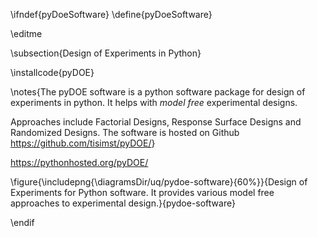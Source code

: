 \ifndef{pyDoeSoftware}
\define{pyDoeSoftware}


\editme

\subsection{Design of Experiments in Python}

\installcode{pyDOE}

\notes{The pyDOE software is a python software package for design of experiments in python. It helps with *model free* experimental designs.

Approaches include Factorial Designs, Response Surface Designs and Randomized Designs. The software is hosted on Github <https://github.com/tisimst/pyDOE/>}

<https://pythonhosted.org/pyDOE/>

\figure{\includepng{\diagramsDir/uq/pydoe-software}{60%}}{Design of Experiments for Python software. It provides various model free approaches to experimental design.}{pydoe-software}


\endif
